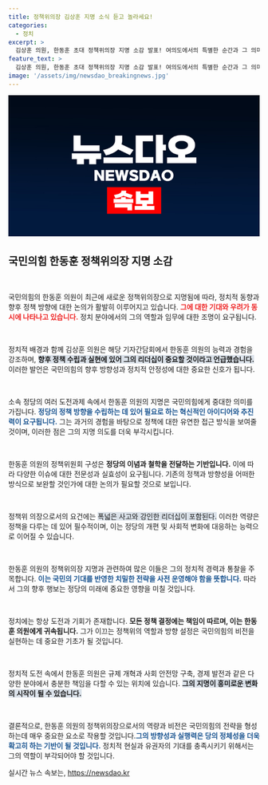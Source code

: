 ```yaml
---
title: 정책위의장 김상훈 지명 소식 듣고 놀라세요!
categories:
  - 정치
excerpt: >
  김상훈 의원, 한동훈 초대 정책위의장 지명 소감 발표! 여의도에서의 특별한 순간과 그 의미에 대해 알아보세요!
feature_text: >
  김상훈 의원, 한동훈 초대 정책위의장 지명 소감 발표! 여의도에서의 특별한 순간과 그 의미에 대해 알아보세요!
image: '/assets/img/newsdao_breakingnews.jpg'
---
```


<p><img src="/assets/img/newsdao_breakingnews.jpg" alt="firstkoreanews 속보" /></p>

<h2 data-ke-size="size26">국민의힘 한동훈 정책위의장 지명 소감</h2>

<p data-ke-size="size16">&nbsp;</p>

<p>국민의힘의 한동훈 의원이 최근에 새로운 정책위의장으로 지명됨에 따라, 정치적 동향과 향후 정책 방향에 대한 논의가 활발히 이루어지고 있습니다. <b><span style="color: #ee2323;">그에 대한 기대와 우려가 동시에 나타나고 있습니다.</span></b> 정치 분야에서의 그의 역할과 임무에 대한 조명이 요구됩니다.</p>

<p data-ke-size="size16">&nbsp;</p>

<p>정치적 배경과 함께 김상훈 의원은 해당 기자간담회에서 한동훈 의원의 능력과 경험을 강조하며, <b><span style="background-color: #21538527;">향후 정책 수립과 실현에 있어 그의 리더십이 중요할 것이라고 언급했습니다.</span></b> 이러한 발언은 국민의힘의 향후 방향성과 정치적 안정성에 대한 중요한 신호가 됩니다.</p>

<p data-ke-size="size16">&nbsp;</p>

<p>소속 정당의 여러 도전과제 속에서 한동훈 의원의 지명은 국민의힘에게 중대한 의미를 가집니다. <b><span style="color: #1a5490;">정당의 정책 방향을 수립하는 데 있어 필요로 하는 혁신적인 아이디어와 추진력이 요구됩니다.</span></b> 그는 과거의 경험을 바탕으로 정책에 대한 유연한 접근 방식을 보여줄 것이며, 이러한 점은 그의 지명 의도를 더욱 부각시킵니다.</p>

<p data-ke-size="size16">&nbsp;</p>

<p>한동훈 의원의 정책위원회 구성은 <b><span style="ee2323;">정당의 이념과 철학을 전달하는 기반입니다.</span></b> 이에 따라 다양한 이슈에 대한 전문성과 실효성이 요구됩니다. 기존의 정책과 방향성을 어떠한 방식으로 보완할 것인가에 대한 논의가 필요할 것으로 보입니다.</p>

<p data-ke-size="size16">&nbsp;</p>

<p>정책위 의장으로서의 요건에는 <?b><span style="background-color: #21538527;">폭넓은 사고와 강인한 리더십이 포함된다.</span></b> 이러한 역량은 정책을 다루는 데 있어 필수적이며, 이는 정당의 개편 및 사회적 변화에 대응하는 능력으로 이어질 수 있습니다.</p>

<p data-ke-size="size16">&nbsp;</p>

<p>한동훈 의원의 정책위의장 지명과 관련하여 많은 이들은 그의 정치적 경력과 통찰을 주목합니다. <b><span style="color: #1a5490;">이는 국민의 기대를 반영한 치밀한 전략을 사전 운영해야 함을 뜻합니다.</span></b> 따라서 그의 향후 행보는 정당의 미래에 중요한 영향을 미칠 것입니다.</p>

<p data-ke-size="size16">&nbsp;</p>

<p>정치에는 항상 도전과 기회가 존재합니다. <b><span style="ee2323;">모든 정책 결정에는 책임이 따르며, 이는 한동훈 의원에게 귀속됩니다.</span></b> 그가 이끄는 정책위의 역할과 방향 설정은 국민의힘의 비전을 실현하는 데 중요한 기초가 될 것입니다.</p>

<p data-ke-size="size16">&nbsp;</p>

<p>정치적 도전 속에서 한동훈 의원은 규제 개혁과 사회 안전망 구축, 경제 발전과 같은 다양한 분야에서 충분한 책임을 다할 수 있는 위치에 있습니다. <b><span style="background-color: #21538527;">그의 지명이 흥미로운 변화의 시작이 될 수 있습니다.</span></b></p>

<p data-ke-size="size16">&nbsp;</p>

<p>결론적으로, 한동훈 의원의 정책위의장으로서의 역량과 비전은 국민의힘의 전략을 형성하는데 매우 중요한 요소로 작용할 것입니다.<b><span style="color: #1a5490;">그의 방향성과 실행력은 당의 정체성을 더욱 확고히 하는 기반이 될 것입니다.</span></b> 정치적 현실과 유권자의 기대를 충족시키기 위해서는 그의 역할이 부각되어야 할 것입니다.</p>
실시간 뉴스 속보는, <a href="https://newsdao.kr" rel="dofollow">https://newsdao.kr</a>


